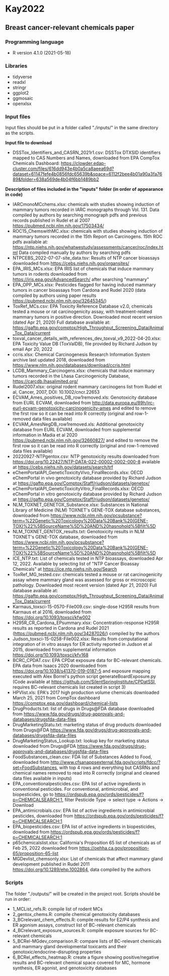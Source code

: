 # Kay2022
## Breast cancer-relevant chemicals paper

### Programming language 

- R version 4.1.0 (2021-05-18)

### Libraries
- tidyverse
- readxl
- stringr
- ggplot2
- ggmosaic
- openxlsx

### Input files
Input files should be put in a folder called "./inputs/" in the same directory as the scripts. 


<b>Input file to download</b>
- DSSTox_Identifiers_and_CASRN_2021r1.csv: DSSTox DTXSID identifiers mapped to CAS Numbers and Names, downloaded from EPA CompTox Chemicals Dashboard: https://clowder.edap-cluster.com/files/616dd943e4b0a5ca8aeea69d?dataset=61147fefe4b0856fdc65639b&space=6112f2bee4b01a90a3fa7689&folder=638a569de4b04f6bb1489bb2

<b>Description of files included in the "inputs" folder (in order of appearance in code)</b>
- IARCmonoMCchems.xlsx: chemicals with studies showing induction of mammary tumors recorded in IARC monographs through Vol. 131. Data compiled by authors by searching monograph pdfs and previous records published in Rudel et al 2007 https://pubmed.ncbi.nlm.nih.gov/17503434/ 
- ROC15_ChemswithMC.xlsx: chemicals with studies showing induction of mammary tumors recorded in the 15th Report on Carcinogens. 15th ROC pdfs available at: https://ntp.niehs.nih.gov/whatwestudy/assessments/cancer/roc/index.html Data compiled manually by authors by searching pdfs 
- NTPCEBS_2022-07-07-site_data.tsv: Results of NTP cancer bioassays downloaded from https://cebs.niehs.nih.gov/organsites/ 
- EPA_IRIS_MCs.xlsx: EPA IRIS list of chemicals that induce mammary tumors in rodents downloaded from https://iris.epa.gov/AdvancedSearch/ after searching "mammary" 
- EPA_OPP_MCs.xlsx: Pesticides flagged for having induced mammary tumors in cancer bioassays from Cardona and Rudel 2020 (data compiled by authors using paper results https://pubmed.ncbi.nlm.nih.gov/32645345/) 
- ToxRef_MCs.csv: EPA Toxicity Reference Database v2.0, chemicals tested a mouse or rat carcinogenicity assay, with treatment-related mammary tumors in positive direction. Downloaded most recent version (dated Apr 21, 2020) Full database available at: https://gaftp.epa.gov/comptox/High_Throughput_Screening_Data/Animal_Tox_Data/current
- toxval_cancer_details_with_references_dev_toxval_v9_2022-04-20.xlsx: EPA Toxicity Value DB (ToxValDB), file provided by Richard Judson by email Apr 20, 2022
- ccris.xlsx: Chemical Carcinogenesis Research Information System archive last updated 2018, downloaded from https://www.nlm.nih.gov/databases/download/ccris.html 
- LCDB_Mammary_Carcinogens.xlsx: chemicals that induce mammary tumors recorded in the Lhasa Carcinogenicity Database, https://carcdb.lhasalimited.org/
- Rudel2007.xlsx: original rodent mammary carcinogens list from Rudel et al, Cancer, 2007, DOI: 10.1002/cncr.22653
- ECVAM_Ames_positives_DB_row1removed.xls: Genotoxicity database from EURL ECVAM, downloaded from http://data.europa.eu/89h/jrc-eurl-ecvam-genotoxicity-carcinogenicity-ames and edited to remove the first row so it can be read into R correctly (original and row-1-removed data files available)
- ECVAM_AmesNegDB_row1removed.xls: Additional genotoxicity database from EURL ECVAM, downloaded from supplemental information in Madia et al 2020 https://pubmed.ncbi.nlm.nih.gov/32660827/ and edited to remove the first row so it can be read into R correctly (original and row-1-removed data files available)
- 20220927-NTPgentox.csv: NTP genotoxicity results downloaded from https://doi.org/10.22427/NTP-DATA-022-00002-0002-000-8 available at https://cebs.niehs.nih.gov/datasets/search/trf
- eChemPortalAPI_GeneticToxicityVivo_FinalRecords.xlsx: OECD eChemPortal in vivo genotoxicity database provided by Richard Judson at https://gaftp.epa.gov/Comptox/Staff/rjudson/datasets/genetox/ 
- eChemPortalAPI_GeneticToxicityVitro_FinalRecords.xlsx: OECD eChemPortal in vitro genotoxicity database provided by Richard Judson at https://gaftp.epa.gov/Comptox/Staff/rjudson/datasets/genetox/ 
- NLM_TOXNET_GENETOX_Substance.xlsx: Substances in National Library of Medicine (NLM) TOXNET's GENE-TOX database substances, downloaded from https://www.ncbi.nlm.nih.gov/pcsubstance?term=%22Genetic%20Toxicology%20Data%20Bank%20(GENE-TOX)%22%5BSourceName%5D%20AND%20hasnohold%5Bfilt%5D 
- NLM_TOXNET_GENTOX_results.txt: Genotoxicity results in NLM TOXNET's GENE-TOX database, downloaded from https://www.ncbi.nlm.nih.gov/pcsubstance?term=%22Genetic%20Toxicology%20Data%20Bank%20(GENE-TOX)%22%5BSourceName%5D%20AND%20hasnohold%5Bfilt%5D 
- ICE_NTP.txt: List of chemicals tested in NTP bioassays, downloaded Apr 12, 2022. Available by selecting list of "NTP Cancer Bioassay Chemicals" at https://ice.ntp.niehs.nih.gov/Search
- ToxRef_MG_tested.csv: chemicals tested a mouse or rat carcinogenicity assay where mammary gland was assessed for gross or microscopic pathology. Downloaded most recent version (dated Apr 21, 2020) Full database available at: https://gaftp.epa.gov/comptox/High_Throughput_Screening_Data/Animal_Tox_Data/current
- Karmaus_toxsci-15-0570-File009.csv: single-dose H295R results from Karmaus et al 2016, downloaded from https://doi.org/10.1093/toxsci/kfw002 
- H295R_CR_Cardona_EPsummary.xlsx: Concentration-response H295R results as reported in Cardona and Rudel 2021 (https://pubmed.ncbi.nlm.nih.gov/34287026/) compiled by the authors 
- Judson_toxsci-15-0258-File002.xlsx: Results from computational integration of in vitro assays for ER activity reported in Judson et al 2015, downloaded from supplemental information https://doi.org/10.1093/toxsci/kfv168 
- BCRC_CPDAT.csv: EPA CPDat exposure data for BC-relevant chemicals. EPA data from Isaacs 2020 downloaded from https://doi.org/10.1038/s41370-019-0187-5 and exposure mapping executed with Alex Borrel's python script generateBoardExposure.py (Code available at https://github.com/SilentSpringInstitute/CPDatSSI, requires BC-relevant chemicals list created in script 3) 
- HPVlist.xls: EPA's 2017 high production volume chemicals downloaded March 25, 2021 from CompTox dashboard https://comptox.epa.gov/dashboard/chemical-lists 
- DrugProducts.txt: list of drugs in Drugs@FDA database downloaded from https://www.fda.gov/drugs/drug-approvals-and-databases/drugsfda-data-files 
- DrugMarketingStatu.txt: marketing status of drug products downloaded from Drugs@FDA https://www.fda.gov/drugs/drug-approvals-and-databases/drugsfda-data-files 
- DrugMarketingStatus_Lookup.txt: lookup key for marketing status downloaded from Drugs@FDA https://www.fda.gov/drugs/drug-approvals-and-databases/drugsfda-data-files 
- FoodSubstances_clean.csv: FDA list of Substances Added to Food, downloaded from http://www.cfsanappsexternal.fda.gov/scripts/fdcc/?set=FoodSubstances, with top 4 rows and everything but CASRNs and chemical names removed to read into R correctly (original and cleaned data files available in inputs)
- EPA_conventionalpesticides.csv: EPA list of active ingredients in conventional pesticides. For conventional, antimicrobial, and biopesticides, go to https://ordspub.epa.gov/ords/pesticides/f?p=CHEMICALSEARCH:1, filter Pesticide Type -> select type -> Actions -> Download
- EPA_antimicrobials.csv: EPA list of active ingredients in antimicrobial pesticides, downloaded from https://ordspub.epa.gov/ords/pesticides/f?p=CHEMICALSEARCH:1 
- EPA_biopesticides.csv: EPA list of active ingredients in biopesticides, downloaded from https://ordspub.epa.gov/ords/pesticides/f?p=CHEMICALSEARCH:1 
- p65chemicalslist.xlsx: California's Proposition 65 list of chemicals as of Feb 25, 2022 downloaded from https://oehha.ca.gov/proposition-65/proposition-65-list 
- MGDevlist_chemsonly.xlsx: List of chemicals that affect mammary gland development published in Rudel 2011 https://doi.org/10.1289/ehp.1002864, data compiled by the authors 

### Scripts
The folder "./outputs/" will be created in the project root.
Scripts should be run in order:
- 1_MCList_refs.R: compile list of rodent MCs
- 2_gentox_chems.R: compile chemical genotoxicity databases
- 3_BCrelevant_chem_effects.R: compile results for E2/P4 synthesis and ER agonism assays, construct list of BC-relevant chemicals 
- 4_BCrelevant_exposure_sources.R: compile exposure sources for BC-relevant chemicals
- 5_BCRel-MGdev_comparison.R: compare lists of BC-relevant chemicals and mammary gland developmental toxicants and their genotoxic/endocrine-disrupting properties
- 6_BCRel_effects_heatmap.R: create a figure showing positive/negative results and BC-relevant chemical space covered for MC, hormone synthesis, ER agonist, and genotoxicity databases 
 
